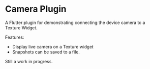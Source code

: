 # Camera Plugin

A Flutter plugin for demonstrating connecting the device camera to a Texture Widget.

Features:

* Display live camera on a Texture widget
* Snapshots can be saved to a file.

Still a work in progress.
